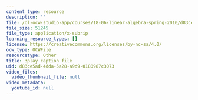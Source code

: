 ```yaml
---
content_type: resource
description: ''
file: /ol-ocw-studio-app/courses/18-06-linear-algebra-spring-2010/d83ce5ad4dda5a28a9d90180987c3073_l88D4r74gtM.vtt
file_size: 51245
file_type: application/x-subrip
learning_resource_types: []
license: https://creativecommons.org/licenses/by-nc-sa/4.0/
ocw_type: OCWFile
resourcetype: Other
title: 3play caption file
uid: d83ce5ad-4dda-5a28-a9d9-0180987c3073
video_files:
  video_thumbnail_file: null
video_metadata:
  youtube_id: null
---
```

